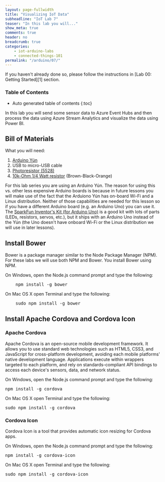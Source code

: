 ```yaml
---
layout: page-fullwidth
title: "Visualizing IoT Data"
subheadline: "IoT Lab 7"
teaser: "In this lab you will..."
show_meta: true
comments: true
header: no
breadcrumb: true
categories:
    - iot-arduino-labs
    - connected-things-101
permalink: "/arduino/07/"
---
```

If you haven't already done so, please follow the instructions in [Lab 00: Getting Started][1] section.

### Table of Contents
*  Auto generated table of contents
{:toc}

In this lab you will send some sensor data to Azure Event Hubs and then process the data using Azure Stream Analytics and visualize the data using Power BI.

## Bill of Materials

What you will need:

1. [Arduino Y&uacute;n](http://www.arduino.cc/en/Main/ArduinoBoardYun)
2. USB to micro-USB cable
3. [Photoresistor (5528)](http://www.sparkfun.com/products/9088)
4. [10k-Ohm 1/4 Watt resistor](http://www.sparkfun.com/products/10969) (Brown-Black-Orange)

For this lab series you are using an Arduino Y&uacute;n. The reason for using this vs. other less expensive Arduino boards is because in future lessons you will make use of the fact that the Arduiono Y&uacute;n has on-board Wi-Fi and a Linux distribution. Neither of those capabilities are needed for this lesson so if you have a different Arduino board (e.g. an Arduino Uno) you can use it. The [SparkFun Inventor's Kit (for Arduino Uno)](http://www.sparkfun.com/products/13154) is a good kit with lots of parts (LEDs, resistors, servos, etc.), but it ships with an Arduino Uno instead of the Y&uacute;n (the Uno doesn't have onboard Wi-Fi or the Linux distribution we will use in later lessons).










## Install Bower
Bower is a package manager similar to the Node Package Manager (NPM). For these labs we will use both NPM and Bower. You install Bower using NPM. 

On Windows, open the Node.js command prompt and type the following:
<pre>
	npm install -g bower
</pre>

On Mac OS X open Terminal and type the following:
<pre>
	sudo npm install -g bower
</pre>

## Install Apache Cordova and Cordova Icon

### Apache Cordova
Apache Cordova is an open-source mobile development framework. It allows you to use standard web technologies such as HTML5, CSS3, and JavaScript for cross-platform development, avoiding each mobile platforms' native development language. Applications execute within wrappers targeted to each platform, and rely on standards-compliant API bindings to access each device's sensors, data, and network status.

On Windows, open the Node.js command prompt and type the following:
<pre>
npm install -g cordova
</pre>

On Mac OS X open Terminal and type the following:
<pre>
sudo npm install -g cordova
</pre>

### Cordova Icon
Cordova Icon is a tool that provides automatic icon resizing for Cordova apps.

On Windows, open the Node.js command prompt and type the following:
<pre>
npm install -g cordova-icon
</pre>

On Mac OS X open Terminal and type the following:
<pre>
sudo npm install -g cordova-icon
</pre>
